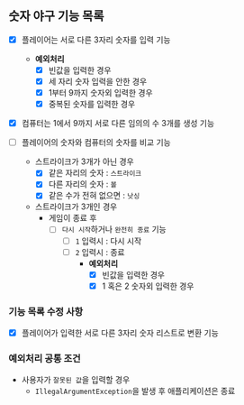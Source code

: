 ## 숫자 야구 기능 목록

- [x] 플레이어는 서로 다른 3자리 숫자를 입력 기능
    - **예외처리**
        - [x] 빈값을 입력한 경우
        - [x] 세 자리 숫자 입력을 안한 경우
        - [x] 1부터 9까지 숫자외 입력한 경우
        - [x] 중복된 숫자를 입력한 경우

- [x] 컴퓨터는 1에서 9까지 서로 다른 임의의 수 3개를 생성 기능

- [ ] 플레이어의 숫자와 컴퓨터의 숫자를 비교 기능
    - 스트라이크가 3개가 아닌 경우
        - [x] 같은 자리의 숫자 : `스트라이크`
        - [x] 다른 자리의 숫자 : `볼`
        - [x] 같은 수가 전혀 없으면 : `낫싱`
    - 스트라이크가 3개인 경우
        - 게임이 종료 후
            - [ ] `다시 시작`하거나 `완전히 종료` 기능
                - [ ] `1` 입력시 : 다시 시작
                - [ ] `2` 입력시 : 종료
                    - **예외처리**
                        - [x] 빈값을 입력한 경우
                        - [x] 1 혹은 2 숫자외 입력한 경우

### 기능 목록 수정 사항

- [x] 플레이어가 입력한 서로 다른 3자리 숫자 리스트로 변환 기능

### 예외처리 공통 조건

- 사용자가 `잘못된 값`을 입력할 경우
    - `IllegalArgumentException`을 발생 후 애플리케이션은 종료
